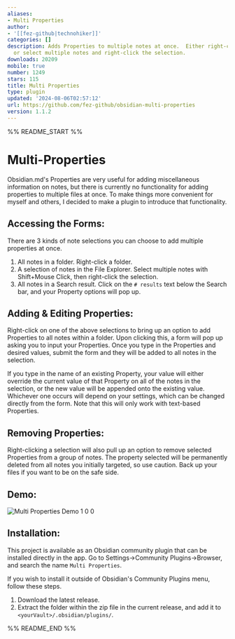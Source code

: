 ```yaml
---
aliases:
- Multi Properties
author:
- '[[fez-github|technohiker]]'
categories: []
description: Adds Properties to multiple notes at once.  Either right-click a folder,
  or select multiple notes and right-click the selection.
downloads: 20209
mobile: true
number: 1249
stars: 115
title: Multi Properties
type: plugin
updated: '2024-08-06T02:57:12'
url: https://github.com/fez-github/obsidian-multi-properties
version: 1.1.2
---
```


%% README_START %%

# Multi-Properties

Obsidian.md's Properties are very useful for adding miscellaneous information on notes, but there is currently no functionality for adding properties to multiple files at once.  To make things more convenient for myself and others, I decided to make a plugin to introduce that functionality.

## Accessing the Forms:
There are 3 kinds of note selections you can choose to add multiple properties at once.
  1. All notes in a folder.  Right-click a folder.
  2. A selection of notes in the File Explorer.  Select multiple notes with Shift+Mouse Click, then right-click the selection.
  3. All notes in a Search result.  Click on the `# results` text below the Search bar, and your Property options will pop up.



## Adding & Editing Properties:
Right-click on one of the above selections to bring up an option to add Properties to all notes within a folder. Upon clicking this, a form will pop up asking you to input your Properties.  Once you type in the Properties and desired values, submit the form and they will be added to all notes in the selection.

If you type in the name of an existing Property, your value will either override the current value of that Property on all of the notes in the selection, or the new value will be appended onto the existing value.  Whichever one occurs will depend on your settings, which can be changed directly from the form.  Note that this will only work with text-based Properties.

## Removing Properties:
Right-clicking a selection will also pull up an option to remove selected Properties from a group of notes. The property selected will be permanently deleted from all notes you initially targeted, so use caution.  Back up your files if you want to be on the safe side.

## Demo:

![Multi Properties Demo 1 0 0](https://github.com/fez-github/obsidian-multi-properties/assets/75589254/8483e98d-cc4f-4770-a0bf-7a5da2cab93d)


## Installation:

This project is available as an Obsidian community plugin that can be installed directly in the app.  Go to Settings->Community Plugins->Browser, and search the name `Multi Properties`.

If you wish to install it outside of Obsidian's Community Plugins menu, follow these steps.

1. Download the latest release.
2. Extract the folder within the zip file in the current release, and add it to `<yourVault>/.obsidian/plugins/`.


%% README_END %%